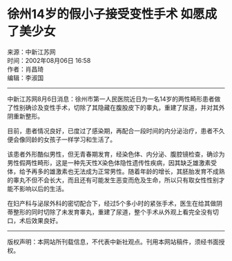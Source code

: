 # 徐州14岁的假小子接受变性手术 如愿成了美少女

来源：中新江苏网  
时间：2002年08月06日 16:58  
作者：肖昌琦  
编辑：李淑国  

---

中新江苏网8月6日消息：徐州市第一人民医院近日为一名14岁的两性畸形患者做了性别确诊及变性手术，切除了其隐藏在腹股皮下的睾丸，重建了尿道，并对其外阴重新整形。

目前，患者情况良好，已度过了感染期，再配合一段时间的内分泌治疗，患者不久便会像同龄的女孩子一样学习和生活了。

该患者外形酷似男性，但无青春期发育，经染色体、内分泌、腹腔镜检查，确诊为男性假两性畸形，这是一种先天性X染色体隐性遗传性疾病，因其缺乏雄激素受体，给予再多的雄激素也无法成为正常男性。随着年龄的增长，其胚胎发育不成熟的睾丸不但不会长大，而且还有可能发生恶变而危及生命，所以只有取女性性别才能不影响以后的生活。

在妇产科与泌尿外科的密切配合下，经过5个多小时的紧张手术，医生在给其做阴蒂整形的同时切除了未发育睾丸，重建了尿道，整个手术从外观上看完全没有切口，术后效果良好。

---

版权声明：本网站所刊载信息，不代表中新社观点。刊用本网站稿件，须经书面授权。